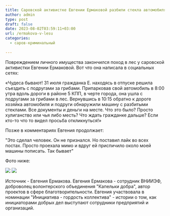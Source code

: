 ```yaml
---
title: Саровской активистке Евгении Ермаковой разбили стекла автомобиля в лесу
author: admin
type: post
draft: false
date: 2023-08-02T03:59:11+03:00
url: /ermakova-v-lesu
categories:
  - саров-криминальный
  
---
```


Повреждением личного имущества закончился поход в лес у саровской активистки Евгении Ермаковой. Вот что она написала в социальных сетях:

«Чудеса бывают! 31 июля гражданка Е. находясь в отпуске решила съездить с подругами за грибами. Припарковав свой автомобиль в 8:00 утра вдоль дороги в районе 5 КПП, в черте города, она ушла с подругами за грибами в лес. Вернувшись в 10:15 обратно к дороге хозяйка автомобиля и подруги обнаружили машину с разбитыми стеклами. Все документы и деньги на месте. Что это было? Просто хулиганство или чья либо месть? Что ждать гражданке дальше? Если кто-то что то видел просьба откликнуться!»

Позже в комментариях Евгения продолжает:

"Это сделал человек. Он не признался. Но поставил лайк во всех постах. Просто проехала мимо и вдруг ей приспичило около моей машины пописать. Так бывает"

Фото ниже:

<!--more-->

<img src="https://sun1-99.userapi.com/impg/Q5l-1hB6RA-gYAW9sPtghnY-K9AWd41nwcg1DA/wQhXTawbNHs.jpg?size=1280x957&quality=95&sign=71b4deb55bdd0fb87c6c454d389fb93a&type=album">

<img src="https://sun1-90.userapi.com/impg/TlaFHjIAdubycEDkHYAMfu6MKT4X3FGj5RjZhg/kCMvS_d3SbU.jpg?size=1280x957&quality=95&sign=c796cbfb7131b64b20e14c6b4b8ad661&type=album">

Источник - Евгения Ермакова. Евгения Ермакова - сотрудник ВНИИЭФ, доброволец волонтерского объединения "Капельки добра", автор проектов в сфере благотворительности.
Евгения участвовала в номинации "Инициатива - гордость коллектива" - истории о том, как инициаторами добрых дел выступают сотрудники предприятий и организаций.